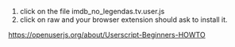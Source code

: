 1. click on the file imdb_no_legendas.tv.user.js
2. click on raw and your browser extension should ask to install it.

https://openuserjs.org/about/Userscript-Beginners-HOWTO

